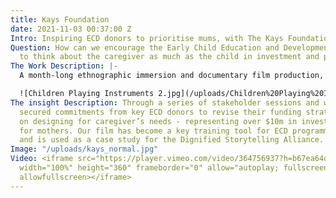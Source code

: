 ```yaml
---
title: Kays Foundation
date: 2021-11-03 00:37:00 Z
Intro: Inspiring ECD donors to prioritise mums, with The Kays Foundation
Question: How can we encourage the Early Child Education and Development community
  to think about the caregiver as much as the child in investment and programme strategies?
The Work Description: |-
  A month-long ethnographic immersion and documentary film production, guided by a literature review and expert interviews and backed up with a quantitative survey. We workshopped insights and conclusions with The Kays Foundation, the Keynan government and NGO stakeholders to ensure outputs were owned and co-created with people who could act on them. An [interactive report](https://www.dropbox.com/s/c85tadkhao8atxx/CoH%E2%80%93Kays_KENYA_FINAL_REPORT_june2020.pdf?dl=0) to accompany the documentary film helped bring all of the thinking together, and live on beyond the project.

  ![Children Playing Instruments 2.jpg](/uploads/Children%20Playing%20Instruments%202.jpg)
The insight Description: Through a series of stakeholder sessions and workshops we
  secured commitments from key ECD donors to revise their funding strategies to focus
  on designing for caregiver’s needs - representing over $10m in investment, mainly
  for mothers. Our film has become a key training tool for ECD programme design workshops,
  and is used as a case study for the Dignified Storytelling Alliance.
Image: "/uploads/kays_normal.jpg"
Video: <iframe src="https://player.vimeo.com/video/364756937?h=b67ea64df4&title=0&byline=0&portrait=0"
  width="100%" height="360" frameborder="0" allow="autoplay; fullscreen; picture-in-picture"
  allowfullscreen></iframe>
---
```



